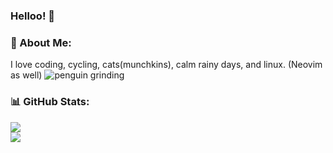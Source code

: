 ### Helloo! 👋

### 💫 About Me:
I love coding, cycling, cats(munchkins), calm rainy days, and linux. (Neovim as well)
![penguin grinding](https://giphy.com/gifs/pudgypenguins-work-grind-grinding-06vbLCWUQcDKGFVjPt)

### 📊 GitHub Stats:
![](https://github-readme-stats.vercel.app/api?username=leanghok120&theme=tokyonight&hide_border=false&include_all_commits=true&count_private=true)<br/>
![](https://github-readme-streak-stats.herokuapp.com/?user=leanghok120&theme=tokyonight&hide_border=false)<br/>


